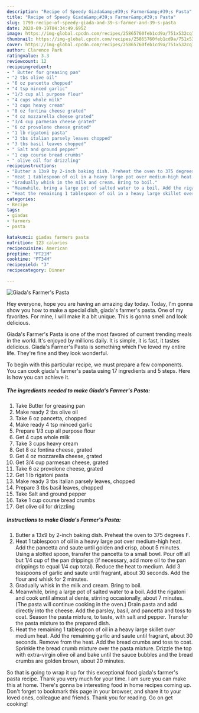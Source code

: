 ```yaml
---
description: "Recipe of Speedy Giada&amp;#39;s Farmer&amp;#39;s Pasta"
title: "Recipe of Speedy Giada&amp;#39;s Farmer&amp;#39;s Pasta"
slug: 1799-recipe-of-speedy-giada-and-39-s-farmer-and-39-s-pasta
date: 2020-09-19T04:34:49.695Z
image: https://img-global.cpcdn.com/recipes/25865760feb1cd9a/751x532cq70/giadas-farmers-pasta-recipe-main-photo.jpg
thumbnail: https://img-global.cpcdn.com/recipes/25865760feb1cd9a/751x532cq70/giadas-farmers-pasta-recipe-main-photo.jpg
cover: https://img-global.cpcdn.com/recipes/25865760feb1cd9a/751x532cq70/giadas-farmers-pasta-recipe-main-photo.jpg
author: Clarence Park
ratingvalue: 3.3
reviewcount: 12
recipeingredient:
- " Butter for greasing pan"
- "2 tbs olive oil"
- "6 oz pancetta chopped"
- "4 tsp minced garlic"
- "1/3 cup all purpose flour"
- "4 cups whole milk"
- "3 cups heavy cream"
- "8 oz fontina cheese grated"
- "4 oz mozzarella cheese grated"
- "3/4 cup parmesan cheese grated"
- "6 oz provolone cheese grated"
- "1 lb rigatoni pasta"
- "3 tbs italian parsely leaves chopped"
- "3 tbs basil leaves chopped"
- " Salt and ground pepper"
- "1 cup course bread crumbs"
- " olive oil for drizzling"
recipeinstructions:
- "Butter a 13x9 by 2-inch baking dish. Preheat the oven to 375 degrees F."
- "Heat 1 tablespoon of oil in a heavy large pot over medium-high heat. Add the pancetta and saute until golden and crisp, about 5 minutes. Using a slotted spoon, transfer the pancetta to a small bowl. Pour off all but 1/4 cup of the pan drippings (if necessary, add more oil to the pan drippings to equal 1/4 cup total). Reduce the heat to medium. Add 3 teaspoons of garlic and saute until fragrant, about 30 seconds. Add the flour and whisk for 2 minutes."
- "Gradually whisk in the milk and cream. Bring to boil."
- "Meanwhile, bring a large pot of salted water to a boil. Add the rigatoni and cook until almost al dente, stirring occasionally, about 7 minutes. (The pasta will continue cooking in the oven.) Drain pasta and add directly into the cheese. Add the parsley, basil, and pancetta and toss to coat. Season the pasta mixture, to taste, with salt and pepper. Transfer the pasta mixture to the prepared dish."
- "Heat the remaining 1 tablespoon of oil in a heavy large skillet over medium heat. Add the remaining garlic and saute until fragrant, about 30 seconds. Remove from the heat. Add the bread crumbs and toss to coat. Sprinkle the bread crumb mixture over the pasta mixture. Drizzle the top with extra-virgin olive oil and bake until the sauce bubbles and the bread crumbs are golden brown, about 20 minutes."
categories:
- Recipe
tags:
- giadas
- farmers
- pasta

katakunci: giadas farmers pasta 
nutrition: 123 calories
recipecuisine: American
preptime: "PT21M"
cooktime: "PT34M"
recipeyield: "3"
recipecategory: Dinner

---
```



![Giada&#39;s Farmer&#39;s Pasta](https://img-global.cpcdn.com/recipes/25865760feb1cd9a/751x532cq70/giadas-farmers-pasta-recipe-main-photo.jpg)

Hey everyone, hope you are having an amazing day today. Today, I'm gonna show you how to make a special dish, giada&#39;s farmer&#39;s pasta. One of my favorites. For mine, I will make it a bit unique. This is gonna smell and look delicious.

Giada&#39;s Farmer&#39;s Pasta is one of the most favored of current trending meals in the world. It's enjoyed by millions daily. It is simple, it is fast, it tastes delicious. Giada&#39;s Farmer&#39;s Pasta is something which I've loved my entire life. They're fine and they look wonderful.




To begin with this particular recipe, we must prepare a few components. You can cook giada&#39;s farmer&#39;s pasta using 17 ingredients and 5 steps. Here is how you can achieve it.

<!--inarticleads1-->

##### The ingredients needed to make Giada&#39;s Farmer&#39;s Pasta:

1. Take  Butter for greasing pan
1. Make ready 2 tbs olive oil
1. Take 6 oz pancetta, chopped
1. Make ready 4 tsp minced garlic
1. Prepare 1/3 cup all purpose flour
1. Get 4 cups whole milk
1. Take 3 cups heavy cream
1. Get 8 oz fontina cheese, grated
1. Get 4 oz mozzarella cheese, grated
1. Get 3/4 cup parmesan cheese, grated
1. Take 6 oz provolone cheese, grated
1. Get 1 lb rigatoni pasta
1. Make ready 3 tbs italian parsely leaves, chopped
1. Prepare 3 tbs basil leaves, chopped
1. Take  Salt and ground pepper
1. Take 1 cup course bread crumbs
1. Get  olive oil for drizzling




<!--inarticleads2-->

##### Instructions to make Giada&#39;s Farmer&#39;s Pasta:

1. Butter a 13x9 by 2-inch baking dish. Preheat the oven to 375 degrees F.
1. Heat 1 tablespoon of oil in a heavy large pot over medium-high heat. Add the pancetta and saute until golden and crisp, about 5 minutes. Using a slotted spoon, transfer the pancetta to a small bowl. Pour off all but 1/4 cup of the pan drippings (if necessary, add more oil to the pan drippings to equal 1/4 cup total). Reduce the heat to medium. Add 3 teaspoons of garlic and saute until fragrant, about 30 seconds. Add the flour and whisk for 2 minutes.
1. Gradually whisk in the milk and cream. Bring to boil.
1. Meanwhile, bring a large pot of salted water to a boil. Add the rigatoni and cook until almost al dente, stirring occasionally, about 7 minutes. (The pasta will continue cooking in the oven.) Drain pasta and add directly into the cheese. Add the parsley, basil, and pancetta and toss to coat. Season the pasta mixture, to taste, with salt and pepper. Transfer the pasta mixture to the prepared dish.
1. Heat the remaining 1 tablespoon of oil in a heavy large skillet over medium heat. Add the remaining garlic and saute until fragrant, about 30 seconds. Remove from the heat. Add the bread crumbs and toss to coat. Sprinkle the bread crumb mixture over the pasta mixture. Drizzle the top with extra-virgin olive oil and bake until the sauce bubbles and the bread crumbs are golden brown, about 20 minutes.




So that is going to wrap it up for this exceptional food giada&#39;s farmer&#39;s pasta recipe. Thank you very much for your time. I am sure you can make this at home. There's gonna be interesting food in home recipes coming up. Don't forget to bookmark this page in your browser, and share it to your loved ones, colleague and friends. Thank you for reading. Go on get cooking!
